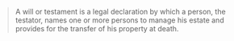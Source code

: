 > A will or testament is a legal declaration by which a person, the testator, names one or more persons to manage his estate and provides for the transfer of his property at death.
